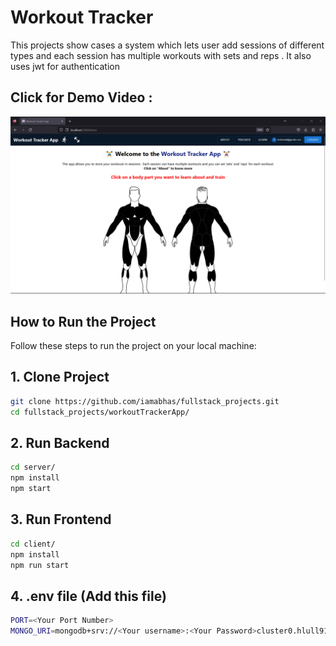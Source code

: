 # Workout Tracker
This projects show cases a system which lets user add sessions of different types and each session has multiple workouts with sets and reps . It also uses jwt for authentication 

## Click for Demo Video :
[![WORKOUT TRACKER APP](https://raw.githubusercontent.com/iamabhas/fullstack_projects/main/workoutTrackerApp/WTA.png)](https://youtu.be/qVqy4hJ4qZ4)

## How to Run the Project

Follow these steps to run the project on your local machine:

## 1. Clone Project

```bash
git clone https://github.com/iamabhas/fullstack_projects.git
cd fullstack_projects/workoutTrackerApp/
```
## 2. Run Backend

```bash
cd server/
npm install
npm start
```
## 3. Run Frontend
```bash
cd client/
npm install
npm run start
```
## 4. .env file (Add this file)
```bash
PORT=<Your Port Number>
MONGO_URI=mongodb+srv://<Your username>:<Your Password>cluster0.hlull91.mongodb.net/?retryWrites=true&w=majority

```

